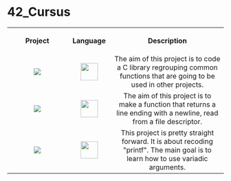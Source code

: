 # 42_Cursus

<table>
  
<th align="center">
<img width="420.5">
<p>Project</p>
</th>

<th align="center">
<img width="120.5">
<p>Language</p>
</th>
 
 
<th align="center">
<img width="220.5">
<p>Description</p>
</th>
 
  
<tr>
<td align="center"><a href=https://github.com/ChewyToast/Images/blob/main/00_libft.png> <img src="https://github.com/ChewyToast/Images/blob/main/00_libft.png"><a/> </td>
<td align="center"><a href=#><img width=40px src="https://github.com/ChewyToast/Images/blob/main/logo_c.jpg"><a/></td>
<td align="center">The aim of this project is to code a C library regrouping common functions that are going to be used in other projects.</td>
</tr>

<tr>
<td align="center"><a href=https://github.com/ChewyToast/42_Cursus/tree/master/01_ft_get_next_line><img src="https://github.com/ChewyToast/Images/blob/main/11_get_next_line.png"><a/></td>
<td align="center"><a href=#><img width=40px src="https://github.com/ChewyToast/Images/blob/main/logo_c.jpg"><a/></td>
<td align="center">The aim of this project is to make a function that returns a line ending with a newline, read from a file descriptor.</td>
</tr>
 
<tr>
<td align="center"><a href=https://github.com/ChewyToast/42_Cursus/tree/master/01_ft_printf><img src="https://github.com/ChewyToast/Images/blob/main/10_ft_printf.png"><a/></td>
<td align="center"><a href=#><img width=40px src="https://github.com/ChewyToast/Images/blob/main/logo_c.jpg"><a/></td>
<td align="center">This project is pretty straight forward. It is about recoding "printf". The main goal is to learn how to use variadic arguments.</td>
</tr>
</table>
